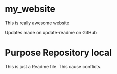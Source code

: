 # my_website

This is really awesome website

Updates made on update-readme on GitHub

# Purpose Repository local

This is just a Readme file. This cause conflicts.
